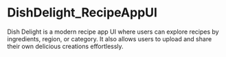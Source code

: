 # DishDelight_RecipeAppUI
Dish Delight is a modern recipe app UI where users can explore recipes by ingredients, region, or category. It also allows users to upload and share their own delicious creations effortlessly.
